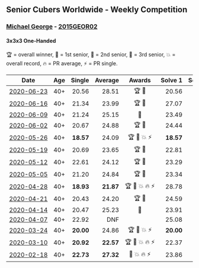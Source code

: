 <style>table {white-space: nowrap;}</style>

## Senior Cubers Worldwide - Weekly Competition
### [Michael George](../michael_george.md) - [2015GEOR02](https://www.worldcubeassociation.org/persons/2015GEOR02?event=333oh)
#### 3x3x3 One-Handed

🏆 = overall winner, 🥇 = 1st senior, 🥈 = 2nd senior, 🥉 = 3rd senior, 💥 = overall record, 🔥 = PR average, ⚡ = PR single.

| Date | Age | Single | Average | Awards | Solve 1 | Solve 2 | Solve 3 | Solve 4 | Solve 5 | Video |
| :--: | :--: | --: | --: | :--: | --: | --: | --: | --: | --: | :-- |
| [2020-06-23](../../results/333oh/2020-06-23.md) | 40+ | 20.56 | 28.51 | 🏆 🥇 | 20.56 | 37.51 | 36.59 | 27.44 | 21.50 | [Link](https://www.facebook.com/events/722150235200875/permalink/725762281506337/) |
| [2020-06-16](../../results/333oh/2020-06-16.md) | 40+ | 21.34 | 23.99 | 🏆 🥇 | 27.07 | 48.76 | 21.76 | 23.13 | 21.34 | [Link](https://www.facebook.com/events/604103587178706/permalink/604285177160547/) |
| [2020-06-09](../../results/333oh/2020-06-09.md) | 40+ | 21.24 | 25.15 | 🥇 | 23.49 | 23.47 | 28.48 | 21.24 | DNF | [Link](https://www.facebook.com/events/903549840109576/permalink/906659596465267/) |
| [2020-06-02](../../results/333oh/2020-06-02.md) | 40+ | 20.67 | 24.88 | 🏆 🥇 | 24.44 | 25.69 | 28.31 | 20.67 | 24.50 | [Link](https://www.facebook.com/events/3373950429496747/permalink/3376953402529783/) |
| [2020-05-26](../../results/333oh/2020-05-26.md) | 40+ | **18.57** | 24.09 | 🏆 🥇 💥 ⚡ | **18.57** | 26.90 | 25.01 | 30.44 | 20.36 | [Link](https://www.facebook.com/events/688407551989463/permalink/691891971641021/) |
| [2020-05-19](../../results/333oh/2020-05-19.md) | 40+ | 20.69 | 23.65 | 🏆 🥇 | 22.81 | 25.47 | 20.69 | 24.59 | 23.54 | [Link](https://www.facebook.com/events/1880761498725633/permalink/1881940625274387/) |
| [2020-05-12](../../results/333oh/2020-05-12.md) | 40+ | 22.61 | 24.12 | 🏆 🥇 | 23.29 | 24.42 | 24.65 | 31.18 | 22.61 | [Link](https://www.facebook.com/events/546188069600739/permalink/550198452533034/) |
| [2020-05-05](../../results/333oh/2020-05-05.md) | 40+ | 21.20 | 24.84 | 🏆 🥇 | 23.34 | 24.36 | 21.20 | 32.98 | 26.83 | [Link](https://www.facebook.com/events/3313106775587396/permalink/3315212548710152/) |
| [2020-04-28](../../results/333oh/2020-04-28.md) | 40+ | **18.93** | **21.87** | 🏆 🥇 💥 🔥 ⚡ | 28.78 | 20.63 | **18.93** | 21.42 | 23.56 | [Link](https://www.facebook.com/events/535188653858103/permalink/535332343843734/) |
| [2020-04-21](../../results/333oh/2020-04-21.md) | 40+ | 20.43 | 24.20 | 🏆 🥇 | 24.59 | 25.44 | 23.51 | 20.43 | 24.50 | [Link](https://www.facebook.com/events/880278499062375/permalink/884141762009382/) |
| [2020-04-14](../../results/333oh/2020-04-14.md) | 40+ | 20.47 | 25.23 | 🥇 | 23.91 | 20.47 | 27.25 | 34.50 | 24.53 | [Link](https://www.facebook.com/events/982619255468618/permalink/983679218695955/) |
| [2020-04-07](../../results/333oh/2020-04-07.md) | 40+ | 22.92 | DNF |  | 25.08 | 22.92 | DNF | 23.50 | DNF | [Link](https://www.facebook.com/events/682716079141575/permalink/686891258724057/) |
| [2020-03-24](../../results/333oh/2020-03-24.md) | 40+ | **20.00** | 24.86 | 🏆 🥇 💥 ⚡ | **20.00** | 22.81 | 29.22 | 22.56 | 29.24 | [Link](https://www.facebook.com/events/212335450005639/permalink/215815472990970/) |
| [2020-03-10](../../results/333oh/2020-03-10.md) | 40+ | **20.92** | **22.57** | 🏆 🥇 💥 🔥 ⚡ | 22.37 | **20.92** | 23.99 | 24.34 | 21.36 | [Link](https://www.facebook.com/events/684510792316675/permalink/684649052302849/) |
| [2020-02-18](../../results/333oh/2020-02-18.md) | 40+ | **22.73** | **27.32** | 🥇 💥 🔥 ⚡ | 23.86 | **22.73** | 32.86 | DNF | 25.24 | [Link](https://www.facebook.com/events/1618332754973681/permalink/1619575454849411/) |


<!-- Global site tag (gtag.js) - Google Analytics -->
<script async src="https://www.googletagmanager.com/gtag/js?id=UA-86348435-3"></script>
<script>window.dataLayer = window.dataLayer || []; function gtag() {dataLayer.push(arguments);} gtag('js', new Date()); gtag('config', 'UA-86348435-3');</script>
